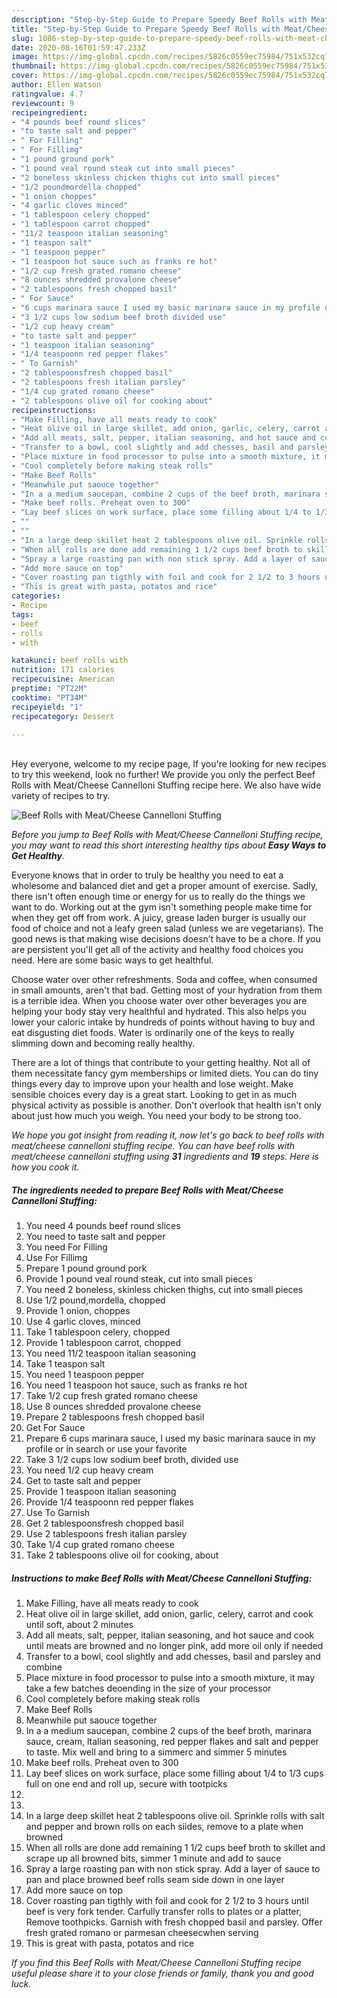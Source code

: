 ```yaml
---
description: "Step-by-Step Guide to Prepare Speedy Beef Rolls with Meat/Cheese Cannelloni Stuffing"
title: "Step-by-Step Guide to Prepare Speedy Beef Rolls with Meat/Cheese Cannelloni Stuffing"
slug: 1086-step-by-step-guide-to-prepare-speedy-beef-rolls-with-meat-cheese-cannelloni-stuffing
date: 2020-08-16T01:59:47.233Z
image: https://img-global.cpcdn.com/recipes/5826c0559ec75984/751x532cq70/beef-rolls-with-meatcheese-cannelloni-stuffing-recipe-main-photo.jpg
thumbnail: https://img-global.cpcdn.com/recipes/5826c0559ec75984/751x532cq70/beef-rolls-with-meatcheese-cannelloni-stuffing-recipe-main-photo.jpg
cover: https://img-global.cpcdn.com/recipes/5826c0559ec75984/751x532cq70/beef-rolls-with-meatcheese-cannelloni-stuffing-recipe-main-photo.jpg
author: Ellen Watson
ratingvalue: 4.7
reviewcount: 9
recipeingredient:
- "4 pounds beef round slices"
- "to taste salt and pepper"
- " For Filling"
- " For Fillimg"
- "1 pound ground pork"
- "1 pound veal round steak cut into small pieces"
- "2 boneless skinless chicken thighs cut into small pieces"
- "1/2 poundmordella chopped"
- "1 onion choppes"
- "4 garlic cloves minced"
- "1 tablespoon celery chopped"
- "1 tablespoon carrot chopped"
- "11/2 teaspoon italian seasoning"
- "1 teaspon salt"
- "1 teaspoon pepper"
- "1 teaspoon hot sauce such as franks re hot"
- "1/2 cup fresh grated romano cheese"
- "8 ounces shredded provalone cheese"
- "2 tablespoons fresh chopped basil"
- " For Sauce"
- "6 cups marinara sauce I used my basic marinara sauce in my profile or in search or use your favorite"
- "3 1/2 cups low sodium beef broth divided use"
- "1/2 cup heavy cream"
- "to taste salt and pepper"
- "1 teaspoon italian seasoning"
- "1/4 teaspoonn red pepper flakes"
- " To Garnish"
- "2 tablespoonsfresh chopped basil"
- "2 tablespoons fresh italian parsley"
- "1/4 cup grated romano cheese"
- "2 tablespoons olive oil for cooking about"
recipeinstructions:
- "Make Filling, have all meats ready to cook"
- "Heat olive oil in large skillet, add onion, garlic, celery, carrot and cook until soft, about 2 minutes"
- "Add all meats, salt, pepper, italian seasoning, and hot sauce and cook until meats are browned and no longer pink, add more oil only if needed"
- "Transfer to a bowl, cool slightly and add chesses, basil and parsley and combine"
- "Place mixture in food processor to pulse into a smooth mixture, it may take a few batches deoending in the size of your processor"
- "Cool completely before making steak rolls"
- "Make Beef Rolls"
- "Meanwhile put saouce together"
- "In a a medium saucepan, combine 2 cups of the beef broth, marinara sauce, cream, ltalian seasoning, red pepper flakes and salt and pepper to taste. Mix well and bring to a simmerc and simmer 5 minutes"
- "Make beef rolls. Preheat oven to 300"
- "Lay beef slices on work surface, place some filling about 1/4 to 1/3 cups full on one end and roll up, secure with tootpicks"
- ""
- ""
- "In a large deep skillet heat 2 tablespoons olive oil. Sprinkle rolls with salt and pepper and brown rolls on each siides, remove to a plate when browned"
- "When all rolls are done add remaining 1 1/2 cups beef broth to skillet and scrape up all browned bits, simmer 1 minute and add to sauce"
- "Spray a large roasting pan with non stick spray. Add a layer of sauce to pan and place browned beef rolls seam side down in one layer"
- "Add more sauce on top"
- "Cover roasting pan tigthly with foil and cook for 2 1/2 to 3 hours until beef is very fork tender. Carfully transfer rolls to plates or a platter, Remove toothpicks. Garnish with fresh chopped basil and parsley. Offer fresh grated romano or parmesan cheesecwhen serving"
- "This is great with pasta, potatos and rice"
categories:
- Recipe
tags:
- beef
- rolls
- with

katakunci: beef rolls with 
nutrition: 171 calories
recipecuisine: American
preptime: "PT22M"
cooktime: "PT34M"
recipeyield: "1"
recipecategory: Dessert

---
```

<br>
Hey everyone, welcome to my recipe page, If you're looking for new recipes to try this weekend, look no further! We provide you only the perfect Beef Rolls with Meat/Cheese Cannelloni Stuffing recipe here. We also have wide variety of recipes to try.
<br>


![Beef Rolls with Meat/Cheese Cannelloni Stuffing](https://img-global.cpcdn.com/recipes/5826c0559ec75984/751x532cq70/beef-rolls-with-meatcheese-cannelloni-stuffing-recipe-main-photo.jpg)

<i>Before you jump to Beef Rolls with Meat/Cheese Cannelloni Stuffing recipe, you may want to read this short interesting healthy tips about <strong>Easy Ways to Get Healthy</strong>.</i>

Everyone knows that in order to truly be healthy you need to eat a wholesome and balanced diet and get a proper amount of exercise. Sadly, there isn't often enough time or energy for us to really do the things we want to do. Working out at the gym isn't something people make time for when they get off from work. A juicy, grease laden burger is usually our food of choice and not a leafy green salad (unless we are vegetarians). The good news is that making wise decisions doesn’t have to be a chore. If you are persistent you'll get all of the activity and healthy food choices you need. Here are some basic ways to get healthful.

Choose water over other refreshments. Soda and coffee, when consumed in small amounts, aren't that bad. Getting most of your hydration from them is a terrible idea. When you choose water over other beverages you are helping your body stay very healthful and hydrated. This also helps you lower your caloric intake by hundreds of points without having to buy and eat disgusting diet foods. Water is ordinarily one of the keys to really slimming down and becoming really healthy.

There are a lot of things that contribute to your getting healthy. Not all of them necessitate fancy gym memberships or limited diets. You can do tiny things every day to improve upon your health and lose weight. Make sensible choices every day is a great start. Looking to get in as much physical activity as possible is another. Don't overlook that health isn't only about just how much you weigh. You need your body to be strong too. 


<i>We hope you got insight from reading it, now let's go back to beef rolls with meat/cheese cannelloni stuffing recipe. You can have beef rolls with meat/cheese cannelloni stuffing using <strong>31</strong> ingredients and <strong>19</strong> steps. Here is how you cook it.
</i>

##### The ingredients needed to prepare Beef Rolls with Meat/Cheese Cannelloni Stuffing:

1. You need 4 pounds beef round slices
1. You need to taste salt and pepper
1. You need  For Filling
1. Use  For Fillimg
1. Prepare 1 pound ground pork
1. Provide 1 pound veal round steak, cut into small pieces
1. You need 2 boneless, skinless chicken thighs, cut into small pieces
1. Use 1/2 pound,mordella, chopped
1. Provide 1 onion, choppes
1. Use 4 garlic cloves, minced
1. Take 1 tablespoon celery, chopped
1. Provide 1 tablespoon carrot, chopped
1. You need 11/2 teaspoon italian seasoning
1. Take 1 teaspon salt
1. You need 1 teaspoon pepper
1. You need 1 teaspoon hot sauce, such as franks re hot
1. Take 1/2 cup fresh grated romano cheese
1. Use 8 ounces shredded provalone cheese
1. Prepare 2 tablespoons fresh chopped basil
1. Get  For Sauce
1. Prepare 6 cups marinara sauce, I used my basic marinara sauce in my profile or in search or use your favorite
1. Take 3 1/2 cups low sodium beef broth, divided use
1. You need 1/2 cup heavy cream
1. Get to taste salt and pepper
1. Provide 1 teaspoon italian seasoning
1. Provide 1/4 teaspoonn red pepper flakes
1. Use  To Garnish
1. Get 2 tablespoonsfresh chopped basil
1. Use 2 tablespoons fresh italian parsley
1. Take 1/4 cup grated romano cheese
1. Take 2 tablespoons olive oil for cooking, about


##### Instructions to make Beef Rolls with Meat/Cheese Cannelloni Stuffing:

1. Make Filling, have all meats ready to cook
1. Heat olive oil in large skillet, add onion, garlic, celery, carrot and cook until soft, about 2 minutes
1. Add all meats, salt, pepper, italian seasoning, and hot sauce and cook until meats are browned and no longer pink, add more oil only if needed
1. Transfer to a bowl, cool slightly and add chesses, basil and parsley and combine
1. Place mixture in food processor to pulse into a smooth mixture, it may take a few batches deoending in the size of your processor
1. Cool completely before making steak rolls
1. Make Beef Rolls
1. Meanwhile put saouce together
1. In a a medium saucepan, combine 2 cups of the beef broth, marinara sauce, cream, ltalian seasoning, red pepper flakes and salt and pepper to taste. Mix well and bring to a simmerc and simmer 5 minutes
1. Make beef rolls. Preheat oven to 300
1. Lay beef slices on work surface, place some filling about 1/4 to 1/3 cups full on one end and roll up, secure with tootpicks
1. 
1. 
1. In a large deep skillet heat 2 tablespoons olive oil. Sprinkle rolls with salt and pepper and brown rolls on each siides, remove to a plate when browned
1. When all rolls are done add remaining 1 1/2 cups beef broth to skillet and scrape up all browned bits, simmer 1 minute and add to sauce
1. Spray a large roasting pan with non stick spray. Add a layer of sauce to pan and place browned beef rolls seam side down in one layer
1. Add more sauce on top
1. Cover roasting pan tigthly with foil and cook for 2 1/2 to 3 hours until beef is very fork tender. Carfully transfer rolls to plates or a platter, Remove toothpicks. Garnish with fresh chopped basil and parsley. Offer fresh grated romano or parmesan cheesecwhen serving
1. This is great with pasta, potatos and rice


<i>If you find this Beef Rolls with Meat/Cheese Cannelloni Stuffing recipe useful please share it to your close friends or family, thank you and good luck.</i>
